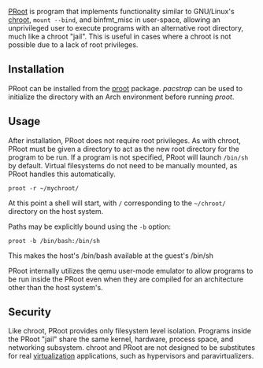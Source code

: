 [PRoot](https://proot-me.github.io) is program that implements functionality similar to GNU/Linux's [chroot](/index.php/Chroot "Chroot"), `mount --bind`, and binfmt_misc in user-space, allowing an unprivileged user to execute programs with an alternative root directory, much like a chroot "jail". This is useful in cases where a chroot is not possible due to a lack of root privileges.

## Installation

PRoot can be installed from the [proot](https://aur.archlinux.org/packages/proot/) package. *pacstrap* can be used to initialize the directory with an Arch environment before running *proot*.

## Usage

After installation, PRoot does not require root privileges. As with chroot, PRoot must be given a directory to act as the new root directory for the program to be run. If a program is not specified, PRoot will launch `/bin/sh` by default. Virtual filesystems do not need to be manually mounted, as PRoot handles this automatically.

```
proot -r ~/mychroot/

```

At this point a shell will start, with `/` corresponding to the `~/chroot/` directory on the host system.

Paths may be explicitly bound using the `-b` option:

```
proot -b /bin/bash:/bin/sh

```

This makes the host's /bin/bash available at the guest's /bin/sh

PRoot internally utilizes the qemu user-mode emulator to allow programs to be run inside the PRoot even when they are compiled for an architecture other than the host system's.

## Security

Like chroot, PRoot provides only filesystem level isolation. Programs inside the PRoot "jail" share the same kernel, hardware, process space, and networking subsystem. chroot and PRoot are not designed to be substitutes for real [virtualization](/index.php/Virtualization "Virtualization") applications, such as hypervisors and paravirtualizers.